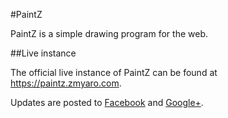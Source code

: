 #PaintZ

PaintZ is a simple drawing program for the web.

##Live instance

The official live instance of PaintZ can be found at https://paintz.zmyaro.com.

Updates are posted to [Facebook](https://www.facebook.com/PaintZApp) and [Google+](https://plus.google.com/108921275567738228489).
